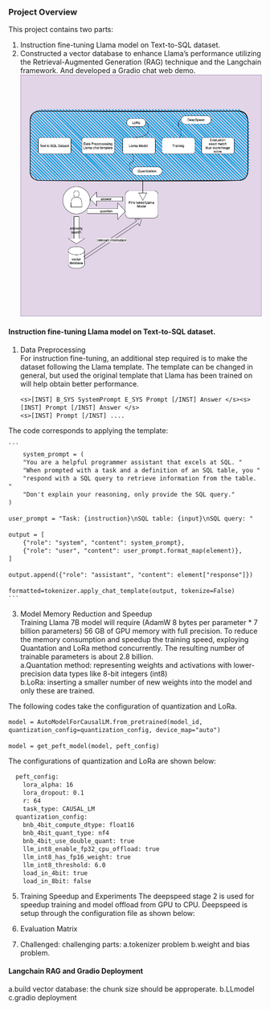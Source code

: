 ### Project Overview
This project contains two parts: 
1. Instruction fine-tuning Llama model on Text-to-SQL dataset.
2. Constructed a vector database to enhance Llama’s performance utilizing the Retrieval-Augmented Generation (RAG) technique and the Langchain framework. And developed a Gradio chat web demo.
![download model](model_overview.png)

#### Instruction fine-tuning Llama model on Text-to-SQL dataset.
1. Data Preprocessing
<br>For instruction fine-tuning, an additional step required is to make the dataset following the Llama template. The template can be changed in general, but used the original template that Llama has been trained on will help obtain better performance.

    ```
    <s>[INST] B_SYS SystemPrompt E_SYS Prompt [/INST] Answer </s><s>[INST] Prompt [/INST] Answer </s> 
    <s>[INST] Prompt [/INST] ....
    ```
    
The code corresponds to applying the template:

    ```
        system_prompt = (
        "You are a helpful programmer assistant that excels at SQL. "
        "When prompted with a task and a definition of an SQL table, you "
        "respond with a SQL query to retrieve information from the table. "
        "Don't explain your reasoning, only provide the SQL query."
    )

    user_prompt = "Task: {instruction}\nSQL table: {input}\nSQL query: "

    output = [
        {"role": "system", "content": system_prompt},
        {"role": "user", "content": user_prompt.format_map(element)},
    ]

    output.append({"role": "assistant", "content": element["response"]})
    
    formatted=tokenizer.apply_chat_template(output, tokenize=False)
    ```
    
3. Model Memory Reduction and Speedup
<br>Training Llama 7B model will require (AdamW  8 bytes per parameter * 7 billion parameters) 56 GB of GPU memory with full precision. To reduce the memory consumption and speedup the training speed, exploying Quantation and LoRa method concurrently. The resulting number of trainable parameters is about 2.8 billion.
<br> a.Quantation method: representing weights and activations with lower-precision data types like 8-bit integers (int8)
<br> b.LoRa: inserting a smaller number of new weights into the model and only these are trained.

The following codes take the configuration of quantization and LoRa. 

```
model = AutoModelForCausalLM.from_pretrained(model_id, quantization_config=quantization_config, device_map="auto")

model = get_peft_model(model, peft_config)

```

The configurations of quantization and LoRa are shown below: 

```
  peft_config:
    lora_alpha: 16
    lora_dropout: 0.1
    r: 64
    task_type: CAUSAL_LM
  quantization_config:
    bnb_4bit_compute_dtype: float16
    bnb_4bit_quant_type: nf4
    bnb_4bit_use_double_quant: true
    llm_int8_enable_fp32_cpu_offload: true
    llm_int8_has_fp16_weight: true
    llm_int8_threshold: 6.0
    load_in_4bit: true
    load_in_8bit: false
```

5. Training Speedup and Experiments
The deepspeed stage 2 is used for speedup training and model offload from GPU to CPU. Deepspeed is setup through the configuration file as shown below:




7. Evaluation Matrix
8. Challenged: challenging parts: a.tokenizer problem b.weight and bias problem.

#### Langchain RAG and Gradio Deployment
a.build vector database: the chunk size should be approperate.
b.LLmodel
c.gradio deployment
